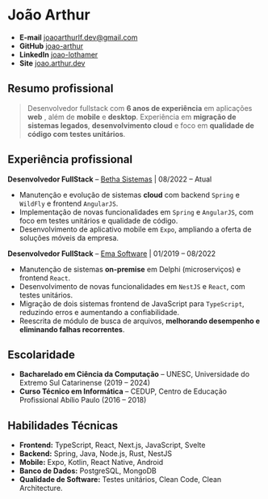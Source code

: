 # João Arthur

* **E-mail** [joaoarthurlf.dev@gmail.com](mailto:joaoarthurlf.dev@gmail.com)
* **GitHub** [joao-arthur](https://github.com/joao-arthur)
* **LinkedIn** [joao-lothamer](https://www.linkedin.com/in/joao-lothamer)
* **Site** [joao.arthur.dev](https://www.joao-arthur.dev)

## Resumo profissional

> Desenvolvedor fullstack com **6 anos de experiência** em aplicações **web** , além de **mobile** e **desktop**. Experiência em **migração de sistemas legados**, **desenvolvimento cloud** e foco em **qualidade de código com testes unitários**.

## Experiência profissional

**Desenvolvedor FullStack** – [Betha Sistemas](https://www.betha.com.br/) | 08/2022 – Atual

* Manutenção e evolução de sistemas **cloud** com backend `Spring` e `WildFly` e frontend `AngularJS`.
* Implementação de novas funcionalidades em `Spring` e `AngularJS`, com foco em testes unitários e qualidade de código.
* Desenvolvimento de aplicativo mobile em `Expo`, ampliando a oferta de soluções móveis da empresa.

**Desenvolvedor FullStack** – [Ema Software](https://ema.net.br/) | 01/2019 – 08/2022

* Manutenção de sistemas **on-premise** em Delphi (microserviços) e frontend `React`.
* Desenvolvimento de novas funcionalidades em `NestJS` e `React`, com testes unitários.
* Migração de dois sistemas frontend de JavaScript para `TypeScript`, reduzindo erros e aumentando a confiabilidade.
* Reescrita de módulo de busca de arquivos, **melhorando desempenho e eliminando falhas recorrentes**.

## Escolaridade

* **Bacharelado em Ciência da Computação** – UNESC, Universidade do Extremo Sul Catarinense (2019 – 2024)
* **Curso Técnico em Informática** – CEDUP, Centro de Educação Profissional Abílio Paulo (2016 – 2018)

## Habilidades Técnicas

* **Frontend:** TypeScript, React, Next.js, JavaScript, Svelte
* **Backend:** Spring, Java, Node.js, Rust, NestJS
* **Mobile:** Expo, Kotlin, React Native, Android
* **Banco de Dados:** PostgreSQL, MongoDB
* **Qualidade de Software:** Testes unitários, Clean Code, Clean Architecture.
